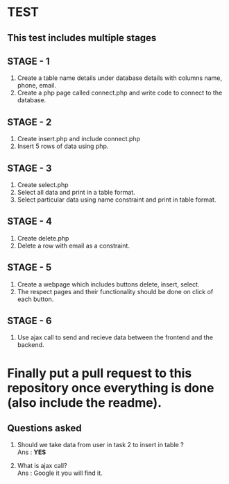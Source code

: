 # TEST

## This test includes multiple stages

## STAGE - 1

1. Create a table name details under database details with columns name, phone, email.
2. Create a php page called connect.php and write code to connect to the database.

## STAGE - 2

1. Create insert.php and include connect.php
2. Insert 5 rows of data using php.

## STAGE - 3

1. Create select.php 
2. Select all data and print in a table format.
3. Select particular data using name constraint and print in table format.

## STAGE - 4

1. Create delete.php
2. Delete a row with email as a constraint.

## STAGE - 5

1. Create a webpage which includes buttons delete, insert, select.
2. The respect pages and their functionality should be done on click of each button.

## STAGE - 6

1. Use ajax call to send and recieve data between the frontend and the backend.

# Finally put a pull request to this repository once everything is done (also include the readme).


## Questions asked 

1. Should we take data from user in task 2 to insert in table ? <br />
Ans : **YES** 

2. What is ajax call?<br />
Ans : Google it you will find it.
